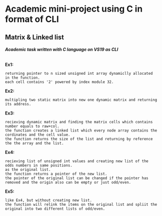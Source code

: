 # Academic mini-project using C in format of CLI
## Matrix & Linked list

###### **Academic task written with C language on VS19 as CLI**

__Ex1:__

	returning pointer to n sized unsigned int array dynamiclly allocated in the function.
	each cell contains '2' powered by index module 32.
__Ex2:__

	multipling two static matrix into new one dynamic matrix and returning its address.
__Ex3:__

	recieving dynamic matrix and finding the matrix cells which contains number equals to raw+col.
	the function creates a linked list which every node array contains the cordinates and the cell value.
	the function returns the size of the list and returning by reference the the array and the list.
__Ex4:__

	recieving list of unsigned int values and creating new list of the odds numbers in same positions.
	as the original list.
	the function returns a pointer of the new list.
	the pointer of the original list can be changed if the pointer has removed and the origin also can be empty or just odd/even.
__Ex5:__

	like Ex4, but without creating new list.
	the function will relink the items on the original list and spliit the original into two different lists of odd/even.
